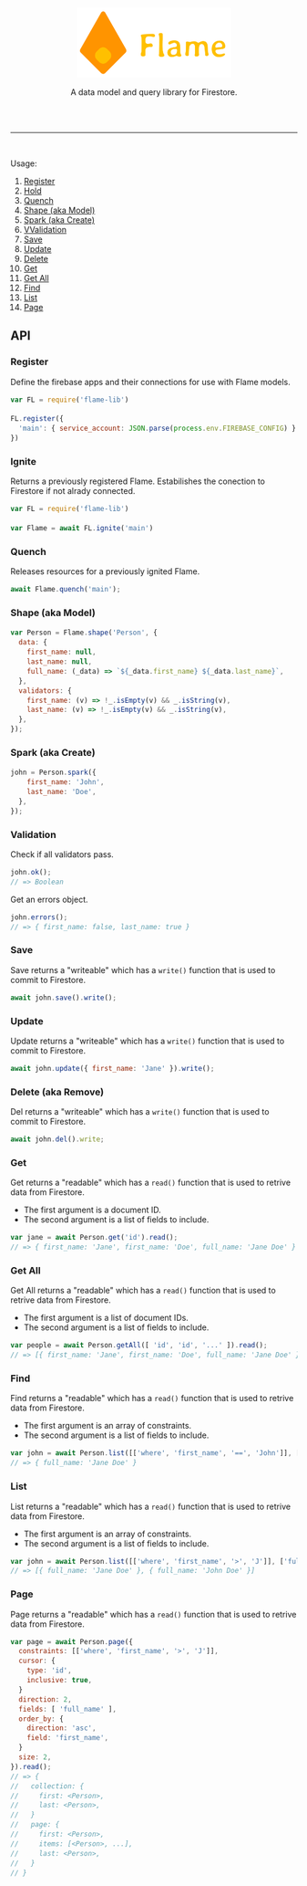 <br>
<p align="center">
  <img width="270" height="122" src="/img/flame.png">
</p>
<p align="center">
  A data model and query library for Firestore.
</p>
<br>
<br>
<hr style='height: 1px;'/>
<br>

Usage:
1. [Register](#register)
2. [Hold](#hold)
3. [Quench](#quench)
4. [Shape (aka Model)](#shape-aka-model)
5. [Spark (aka Create)](#spark-aka-create)
6. [VValidation](#validattion)
7. [Save](#save)
8. [Update](#update)
9. [Delete](#delete)
10. [Get](#get)
11. [Get All](#get-all)
12. [Find](#find)
13. [List](#list)
14. [Page](#page)

## API

### Register

Define the firebase apps and their connections for use with Flame models.

```javascript
var FL = require('flame-lib')

FL.register({
  'main': { service_account: JSON.parse(process.env.FIREBASE_CONFIG) }
})
```

### Ignite

Returns a previously registered Flame. Estabilishes the conection to Firestore if not alrady connected.

```javascript
var FL = require('flame-lib')

var Flame = await FL.ignite('main')
```

### Quench

Releases resources for a previously ignited Flame.

```javascript
await Flame.quench('main');
```

### Shape (aka Model)
```javascript
var Person = Flame.shape('Person', {
  data: {
    first_name: null,
    last_name: null,
    full_name: (_data) => `${_data.first_name} ${_data.last_name}`,
  },
  validators: {
    first_name: (v) => !_.isEmpty(v) && _.isString(v),
    last_name: (v) => !_.isEmpty(v) && _.isString(v),
  },
});
```

### Spark (aka Create)
```javascript
john = Person.spark({
    first_name: 'John',
    last_name: 'Doe',
  },
});
```

### Validation

Check if all validators pass.

```javascript
john.ok();
// => Boolean
```

Get an errors object.

```javascript
john.errors();
// => { first_name: false, last_name: true }
```

### Save

Save returns a "writeable" which has a `write()` function that is used to commit to Firestore.

```javascript
await john.save().write();
```

### Update

Update returns a "writeable" which has a `write()` function that is used to commit to Firestore.

```javascript
await john.update({ first_name: 'Jane' }).write();
```

### Delete (aka Remove)

Del returns a "writeable" which has a `write()` function that is used to commit to Firestore.

```javascript
await john.del().write;
```

### Get

Get returns a "readable" which has a `read()` function that is used to retrive data from Firestore.

* The first argument is a document ID.
* The second argument is a list of fields to include.

```javascript
var jane = await Person.get('id').read();
// => { first_name: 'Jane', first_name: 'Doe', full_name: 'Jane Doe' }
```

### Get All

Get All returns a "readable" which has a `read()` function that is used to retrive data from Firestore.

* The first argument is a list of document IDs.
* The second argument is a list of fields to include.

```javascript
var people = await Person.getAll([ 'id', 'id', '...' ]).read();
// => [{ first_name: 'Jane', first_name: 'Doe', full_name: 'Jane Doe' }, ...]
```

### Find

Find returns a "readable" which has a `read()` function that is used to retrive data from Firestore.

* The first argument is an array of constraints.
* The second argument is a list of fields to include.

```javascript
var john = await Person.list([['where', 'first_name', '==', 'John']], ['full_name']).read();
// => { full_name: 'Jane Doe' }
```

### List

List returns a "readable" which has a `read()` function that is used to retrive data from Firestore.

* The first argument is an array of constraints.
* The second argument is a list of fields to include.

```javascript
var john = await Person.list([['where', 'first_name', '>', 'J']], ['full_name']).read();
// => [{ full_name: 'Jane Doe' }, { full_name: 'John Doe' }]
```

### Page

Page returns a "readable" which has a `read()` function that is used to retrive data from Firestore.

```javascript
var page = await Person.page({
  constraints: [['where', 'first_name', '>', 'J']],
  cursor: {
    type: 'id',
    inclusive: true,
  }
  direction: 2,
  fields: [ 'full_name' ],
  order_by: {
    direction: 'asc',
    field: 'first_name',
  }
  size: 2,
}).read();
// => {
//   collection: {
//     first: <Person>,
//     last: <Person>,
//   }
//   page: {
//     first: <Person>,
//     items: [<Person>, ...],
//     last: <Person>,
//   }
// }
```

